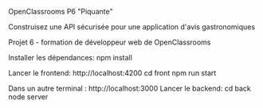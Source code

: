 OpenClassrooms P6 "Piquante"

Construisez une API sécurisée pour une application d'avis gastronomiques

Projet 6 - formation de développeur web de OpenClassrooms


Installer les dépendances: 
npm install


Lancer le frontend: http://localhost:4200
cd front 
npm run start



Dans un autre terminal : http://localhost:3000
Lancer le backend:
cd back
node server


